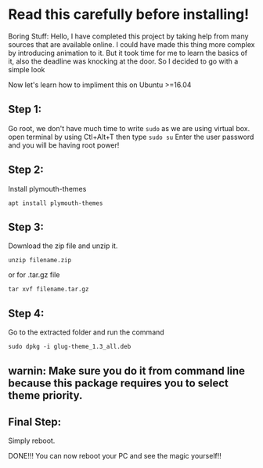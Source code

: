 # Read this carefully before installing!
Boring Stuff:
Hello, I have completed this project by taking help from many sources that are available online.
I could have made this thing more complex by introducing animation to it. But it took time for me to learn the basics of it, also the deadline was knocking at the door. So I decided to go with a simple look

Now let's learn how to impliment this on Ubuntu >=16.04

## Step 1:
Go root, we don't have much time to write `sudo` as we are using virtual box.
open terminal by using Ctl+Alt+T then type `sudo su`
Enter the user password and you will be having root power!
## Step 2:
Install plymouth-themes

```
apt install plymouth-themes
```
## Step 3:
Download the zip file and unzip it.
```
unzip filename.zip
```
or for .tar.gz file
```
tar xvf filename.tar.gz
```


## Step 4:
Go to the extracted folder and run the command
```
sudo dpkg -i glug-theme_1.3_all.deb
```
## warnin: Make sure you do it from command line because this package requires you to select theme priority.
## Final Step:

Simply reboot.

DONE!!! You can now reboot your PC and see the magic yourself!!
